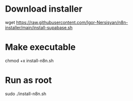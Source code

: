 # Download installer
wget https://raw.githubusercontent.com/Igor-Nersisyan/n8n-installer/main/install-supabase.sh

# Make executable
chmod +x install-n8n.sh

# Run as root
sudo ./install-n8n.sh
